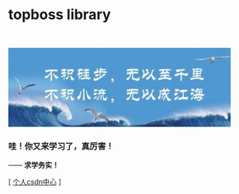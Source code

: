 # topboss library

<br>

![欢迎访问个人csdn博客](amWiki/images/logo.png "欢迎使用amWiki！")  

### 哇！你又来学习了，真厉害！
—— **求学务实！**  

[ [个人csdn中心](https://blog.csdn.net/W_litttle) ]
